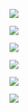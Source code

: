 ![](https://i.imgur.com/bDjgFgf.png)

![](https://i.imgur.com/j11aODB.png)

![](https://i.imgur.com/g8Teopv.png)

![](https://i.imgur.com/rm5Fylv.png)

![](https://i.imgur.com/H04jQh5.png)

![](https://i.imgur.com/AoI2ls2.png)

